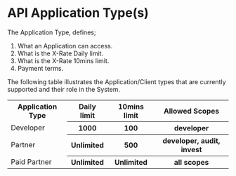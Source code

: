 # API Application Type(s)

The Application Type, defines;

1. What an Application can access.
2. What is the X-Rate Daily limit.
3. What is the X-Rate 10mins limit.
4. Payment terms.

The following table illustrates the Application/Client types that are currently supported and their role in the System.

<table>
    <tr>
        <th>Application Type</th>
        <th>Daily limit</th>
        <th>10mins limit</th>
        <th>Allowed Scopes</th>
    </tr>
    <tr>
        <td>Developer</td>
        <th>1000</th>
        <th>100</th>
        <th>developer</th>
    </tr>
    <tr>
        <td>Partner</td>
        <th>Unlimited</th>
        <th>500</th>
        <th>developer, audit, invest</th>
    </tr>
    <tr>
        <td>Paid Partner</td>
        <th>Unlimited</th>
        <th>Unlimited</th>
        <th>all scopes</th>
    </tr>
</table>
